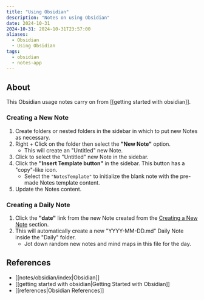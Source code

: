 ```yaml
---
title: "Using Obsidian"
description: "Notes on using Obsidian"
date: 2024-10-31
2024-10-31: 2024-10-31T23:57:00
aliases:
  - Obsidian
  - Using Obsidian
tags:
  - obsidian
  - notes-app
---
```

## About

This Obsidian usage notes carry on from [[getting started with obsidian]].

### Creating a New Note

1. Create folders or nested folders in the sidebar in which to put new Notes as necessary.
2. Right + Click on the folder then select the **"New Note"** option.
   - This will create an "Untitled" new Note.
3. Click to select the "Untitled" new Note in the sidebar.
4. Click the **"Insert Template button"** in the sidebar. This button has a "copy"-like icon.
   - Select the `"NotesTemplate"` to initialize the blank note with the pre-made Notes template content.
5. Update the Notes content.

### Creating a Daily Note

1. Click the **"date"** link from the new Note created from the [Creating a New Note](#creating-a-new-note) section.
2. This will automatically create a new "YYYY-MM-DD.md" Daily Note inside the "Daily" folder.
   - Jot down random new notes and mind maps in this file for the day.

## References

- [[notes/obsidian/index|Obsidian]]
- [[getting started with obsidian|Getting Started with Obsidian]]
- [[references|Obsidian References]]
